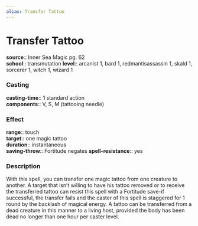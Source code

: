 ```yaml
---
alias: Transfer Tattoo
---
```


# Transfer Tattoo 

**source**:: Inner Sea Magic pg. 62  
**school**:: transmutation
**level**:: arcanist 1, bard 1, redmantisassassin 1, skald 1, sorcerer 1, witch 1, wizard 1

### Casting 

**casting-time**:: 1 standard action  
**components**:: V, S, M (tattooing needle)

### Effect 

**range**:: touch  
**target**:: one magic tattoo  
**duration**:: instantaneous  
**saving-throw**:: Fortitude negates
**spell-resistance**:: yes

### Description 

With this spell, you can transfer one magic tattoo from one creature to another. A target that isn’t willing to have his tattoo removed or to receive the transferred tattoo can resist this spell with a Fortitude save-if successful, the transfer fails and the caster of this spell is staggered for 1 round by the backlash of magical energy. A tattoo can be transferred from a dead creature in this manner to a living host, provided the body has been dead no longer than one hour per caster level.
